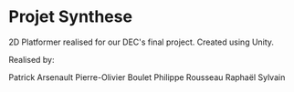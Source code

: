 Projet Synthese
==============
2D Platformer realised for our DEC's final project.
Created using Unity.

Realised by:

Patrick Arsenault
Pierre-Olivier Boulet
Philippe Rousseau
Raphaël Sylvain


